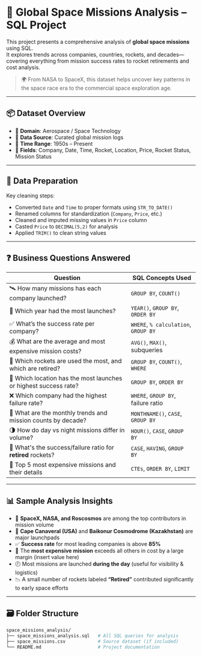 # 🚀 Global Space Missions Analysis – SQL Project

This project presents a comprehensive analysis of **global space missions** using SQL.  
It explores trends across companies, countries, rockets, and decades—covering everything from mission success rates to rocket retirements and cost analysis.

> 🌍 From NASA to SpaceX, this dataset helps uncover key patterns in the space race era to the commercial space exploration age.

---

## 📦 Dataset Overview

- 🎯 **Domain**: Aerospace / Space Technology  
- 🧾 **Data Source**: Curated global mission logs  
- 📅 **Time Range**: 1950s – Present  
- 🧪 **Fields**: Company, Date, Time, Rocket, Location, Price, Rocket Status, Mission Status

---

## 🧹 Data Preparation

Key cleaning steps:
- Converted `Date` and `Time` to proper formats using `STR_TO_DATE()`
- Renamed columns for standardization (`Company`, `Price`, etc.)
- Cleaned and imputed missing values in `Price` column
- Casted `Price` to `DECIMAL(5,2)` for analysis
- Applied `TRIM()` to clean string values

---

## ❓ Business Questions Answered

| Question                                                                                     | SQL Concepts Used                      |
|----------------------------------------------------------------------------------------------|----------------------------------------|
| 🛰️ How many missions has each company launched?                                              | `GROUP BY`, `COUNT()`                 |
| 📆 Which year had the most launches?                                                         | `YEAR()`, `GROUP BY`, `ORDER BY`       |
| ✅ What’s the success rate per company?                                                      | `WHERE`, `% calculation`, `GROUP BY`   |
| 💰 What are the average and most expensive mission costs?                                    | `AVG()`, `MAX()`, subqueries           |
| 🚀 Which rockets are used the most, and which are retired?                                   | `GROUP BY`, `COUNT()`, `WHERE`         |
| 📍 Which location has the most launches or highest success rate?                             | `GROUP BY`, `ORDER BY`                 |
| ❌ Which company had the highest failure rate?                                                | `WHERE`, `GROUP BY`, failure ratio     |
| 🧾 What are the monthly trends and mission counts by decade?                                 | `MONTHNAME()`, `CASE`, `GROUP BY`      |
| 🌗 How do day vs night missions differ in volume?                                            | `HOUR()`, `CASE`, `GROUP BY`           |
| 🔄 What's the success/failure ratio for **retired** rockets?                                 | `CASE`, `HAVING`, `GROUP BY`           |
| 🥇 Top 5 most expensive missions and their details                                            | `CTEs`, `ORDER BY`, `LIMIT`            |

---

## 📊 Sample Analysis Insights

- 🚀 **SpaceX, NASA, and Roscosmos** are among the top contributors in mission volume
- 📍 **Cape Canaveral (USA)** and **Baikonur Cosmodrome (Kazakhstan)** are major launchpads
- ✅ **Success rate** for most leading companies is above **85%**
- 💸 The **most expensive mission** exceeds all others in cost by a large margin (insert value here)
- 🕗 Most missions are launched **during the day** (useful for visibility & logistics)
- 📉 A small number of rockets labeled **“Retired”** contributed significantly to early space efforts

---

## 🗃️ Folder Structure

```bash
space_missions_analysis/
├── space_missions_analysis.sql   # All SQL queries for analysis
├── space_missions.csv            # Source dataset (if included)
└── README.md                     # Project documentation
